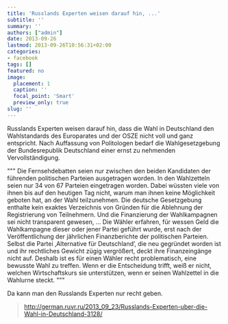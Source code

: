 ```yaml
---
title: 'Russlands Experten weisen darauf hin, ...'
subtitle: ''
summary: ''
authors: ["admin"]
date: 2013-09-26
lastmod: 2013-09-26T10:56:31+02:00
categories:
- facebook
tags: []
featured: no
image:
  placement: 1
  caption: ''
  focal_point: 'Smart'
  preview_only: true
slug: ''
---
```

Russlands Experten weisen darauf hin, dass die Wahl in Deutschland den Wahlstandards des Europarates und der OSZE nicht voll und ganz entspricht. Nach Auffassung von Politologen bedarf die Wahlgesetzgebung der Bundesrepublik Deutschland einer ernst zu nehmenden Vervollständigung.

"""
Die Fernsehdebatten seien nur zwischen den beiden Kandidaten der führenden politischen Parteien ausgetragen worden. In den Wahlzetteln seien nur 34 von 67 Parteien eingetragen worden. Dabei wüssten viele von ihnen bis auf den heutigen Tag nicht, warum man ihnen keine Möglichkeit geboten hat, an der Wahl teilzunehmen. Die deutsche Gesetzgebung enthalte kein exaktes Verzeichnis von Gründen für die Ablehnung der Registrierung von Teilnehmern. Und die Finanzierung der Wahlkampagnen sei nicht transparent gewesen, ... 
Die Wähler erfahren, für wessen Geld die Wahlkampagne dieser oder jener Partei geführt wurde, erst nach der Veröffentlichung der jährlichen Finanzberichte der politischen Parteien. Selbst die Partei ‚Alternative für Deutschland’, die neu gegründet worden ist und ihr rechtliches Gewicht zügig vergrößert, deckt ihre Finanzeingänge nicht auf. Deshalb ist es für einen Wähler recht problematisch, eine bewusste Wahl zu treffen. Wenn er die Entscheidung trifft, weiß er nicht, welchen Wirtschaftskurs sie unterstützen, wenn er seinen Wahlzettel in die Wahlurne steckt.
"""

Da kann man den Russlands Experten nur recht geben.
> http://german.ruvr.ru/2013_09_23/Russlands-Experten-uber-die-Wahl-in-Deutschland-3128/

